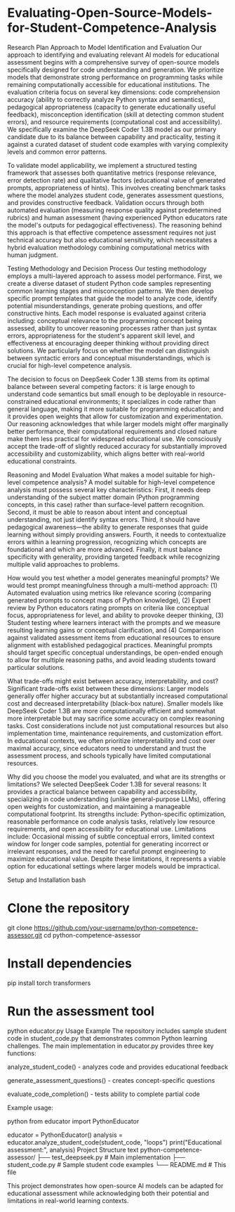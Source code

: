 # Evaluating-Open-Source-Models-for-Student-Competence-Analysis

Research Plan
Approach to Model Identification and Evaluation
Our approach to identifying and evaluating relevant AI models for educational assessment begins with a comprehensive survey of open-source models specifically designed for code understanding and generation. We prioritize models that demonstrate strong performance on programming tasks while remaining computationally accessible for educational institutions. The evaluation criteria focus on several key dimensions: code comprehension accuracy (ability to correctly analyze Python syntax and semantics), pedagogical appropriateness (capacity to generate educationally useful feedback), misconception identification (skill at detecting common student errors), and resource requirements (computational cost and accessibility). We specifically examine the DeepSeek Coder 1.3B model as our primary candidate due to its balance between capability and practicality, testing it against a curated dataset of student code examples with varying complexity levels and common error patterns.

To validate model applicability, we implement a structured testing framework that assesses both quantitative metrics (response relevance, error detection rate) and qualitative factors (educational value of generated prompts, appropriateness of hints). This involves creating benchmark tasks where the model analyzes student code, generates assessment questions, and provides constructive feedback. Validation occurs through both automated evaluation (measuring response quality against predetermined rubrics) and human assessment (having experienced Python educators rate the model's outputs for pedagogical effectiveness). The reasoning behind this approach is that effective competence assessment requires not just technical accuracy but also educational sensitivity, which necessitates a hybrid evaluation methodology combining computational metrics with human judgment.

Testing Methodology and Decision Process
Our testing methodology employs a multi-layered approach to assess model performance. First, we create a diverse dataset of student Python code samples representing common learning stages and misconception patterns. We then develop specific prompt templates that guide the model to analyze code, identify potential misunderstandings, generate probing questions, and offer constructive hints. Each model response is evaluated against criteria including: conceptual relevance to the programming concept being assessed, ability to uncover reasoning processes rather than just syntax errors, appropriateness for the student's apparent skill level, and effectiveness at encouraging deeper thinking without providing direct solutions. We particularly focus on whether the model can distinguish between syntactic errors and conceptual misunderstandings, which is crucial for high-level competence analysis.

The decision to focus on DeepSeek Coder 1.3B stems from its optimal balance between several competing factors: it is large enough to understand code semantics but small enough to be deployable in resource-constrained educational environments; it specializes in code rather than general language, making it more suitable for programming education; and it provides open weights that allow for customization and experimentation. Our reasoning acknowledges that while larger models might offer marginally better performance, their computational requirements and closed nature make them less practical for widespread educational use. We consciously accept the trade-off of slightly reduced accuracy for substantially improved accessibility and customizability, which aligns better with real-world educational constraints.

Reasoning and Model Evaluation
What makes a model suitable for high-level competence analysis?
A model suitable for high-level competence analysis must possess several key characteristics: First, it needs deep understanding of the subject matter domain (Python programming concepts, in this case) rather than surface-level pattern recognition. Second, it must be able to reason about intent and conceptual understanding, not just identify syntax errors. Third, it should have pedagogical awareness—the ability to generate responses that guide learning without simply providing answers. Fourth, it needs to contextualize errors within a learning progression, recognizing which concepts are foundational and which are more advanced. Finally, it must balance specificity with generality, providing targeted feedback while recognizing multiple valid approaches to problems.

How would you test whether a model generates meaningful prompts?
We would test prompt meaningfulness through a multi-method approach: (1) Automated evaluation using metrics like relevance scoring (comparing generated prompts to concept maps of Python knowledge), (2) Expert review by Python educators rating prompts on criteria like conceptual focus, appropriateness for level, and ability to provoke deeper thinking, (3) Student testing where learners interact with the prompts and we measure resulting learning gains or conceptual clarification, and (4) Comparison against validated assessment items from educational resources to ensure alignment with established pedagogical practices. Meaningful prompts should target specific conceptual understandings, be open-ended enough to allow for multiple reasoning paths, and avoid leading students toward particular solutions.

What trade-offs might exist between accuracy, interpretability, and cost?
Significant trade-offs exist between these dimensions: Larger models generally offer higher accuracy but at substantially increased computational cost and decreased interpretability (black-box nature). Smaller models like DeepSeek Coder 1.3B are more computationally efficient and somewhat more interpretable but may sacrifice some accuracy on complex reasoning tasks. Cost considerations include not just computational resources but also implementation time, maintenance requirements, and customization effort. In educational contexts, we often prioritize interpretability and cost over maximal accuracy, since educators need to understand and trust the assessment process, and schools typically have limited computational resources.

Why did you choose the model you evaluated, and what are its strengths or limitations?
We selected DeepSeek Coder 1.3B for several reasons: It provides a practical balance between capability and accessibility, specializing in code understanding (unlike general-purpose LLMs), offering open weights for customization, and maintaining a manageable computational footprint. Its strengths include: Python-specific optimization, reasonable performance on code analysis tasks, relatively low resource requirements, and open accessibility for educational use. Limitations include: Occasional missing of subtle conceptual errors, limited context window for longer code samples, potential for generating incorrect or irrelevant responses, and the need for careful prompt engineering to maximize educational value. Despite these limitations, it represents a viable option for educational settings where larger models would be impractical.

Setup and Installation
bash
# Clone the repository
git clone https://github.com/your-username/python-competence-assessor.git
cd python-competence-assessor

# Install dependencies
pip install torch transformers

# Run the assessment tool
python educator.py
Usage Example
The repository includes sample student code in student_code.py that demonstrates common Python learning challenges. The main implementation in educator.py provides three key functions:

analyze_student_code() - analyzes code and provides educational feedback

generate_assessment_questions() - creates concept-specific questions

evaluate_code_completion() - tests ability to complete partial code

Example usage:

python
from educator import PythonEducator

educator = PythonEducator()
analysis = educator.analyze_student_code(student_code, "loops")
print("Educational assessment:", analysis)
Project Structure
text
python-competence-assessor/
├── test_deepseek.py              # Main implementation
├── student_code.py          # Sample student code examples
└── README.md               # This file

This project demonstrates how open-source AI models can be adapted for educational assessment while acknowledging both their potential and limitations in real-world learning contexts.
